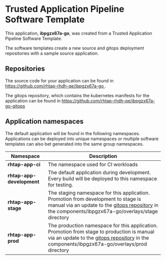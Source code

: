 # Trusted Application Pipeline Software Template

This application, **ibpgzx67a-go**, was created from a Trusted Application Pipeline Software Template.

The software templates create a new source and gitops deployment repositories with a sample source application. 

## Repositories

The source code for your application can be found in [https://github.com/rhtap-rhdh-qe/ibpgzx67a-go ](https://github.com/rhtap-rhdh-qe/ibpgzx67a-go ).
 
The gitops repository, which contains the kubernetes manifests for the application can be found in 
[https://github.com/rhtap-rhdh-qe/ibpgzx67a-go-gitops ](https://github.com/rhtap-rhdh-qe/ibpgzx67a-go-gitops ) 

## Application namespaces 

The default application will be found in the following namespaces. Applications can be deployed into unique namespaces or multiple software templates can also bet generated into the same group namespaces.  

|  Namespace   |  Description   |  
| -------- | -------- |
| **rhtap-app-ci** | The namespace used for CI workloads |
| **rhtap-app-development** | The default application during development. Every build will be deployed to this namespace for testing. |
| **rhtap-app-stage** | The staging namespace for this application. Promotion from development to stage is manual via an update to the [gitops repository](https://github.com/rhtap-rhdh-qe/ibpgzx67a-go-gitops ) in the components/ibpgzx67a-go/overlays/stage directory |
| **rhtap-app-prod** | The production namespace for this application. Promotion from stage to production is manual via an update to the [gitops repository](https://github.com/rhtap-rhdh-qe/ibpgzx67a-go-gitops ) in the components/ibpgzx67a-go/overlays/prod directory |